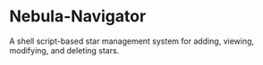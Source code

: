# Nebula-Navigator
A shell script-based star management system for adding, viewing, modifying, and deleting stars.
